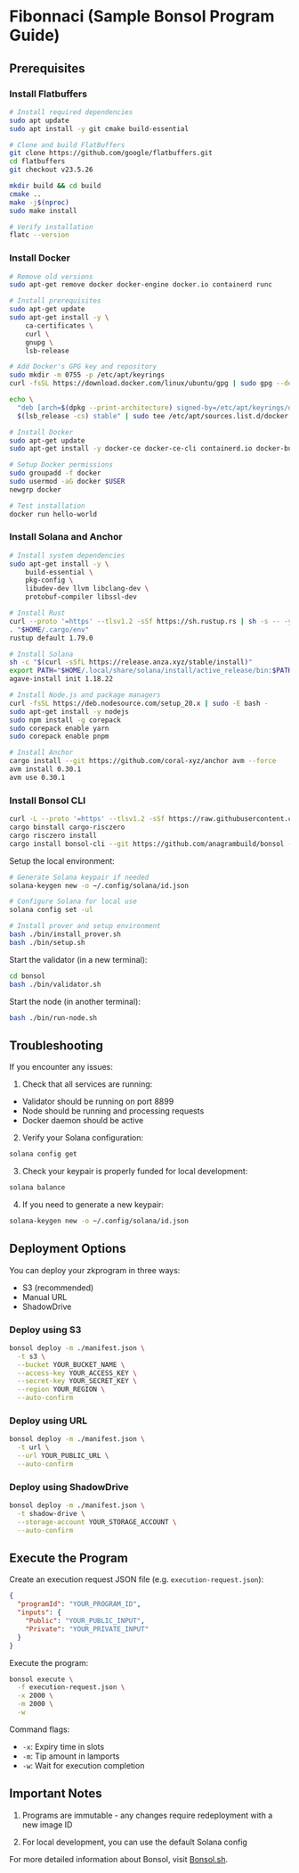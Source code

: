 

# Fibonnaci (Sample Bonsol Program Guide)

## Prerequisites

### Install Flatbuffers
```bash
# Install required dependencies
sudo apt update
sudo apt install -y git cmake build-essential

# Clone and build FlatBuffers
git clone https://github.com/google/flatbuffers.git
cd flatbuffers
git checkout v23.5.26

mkdir build && cd build
cmake ..
make -j$(nproc)
sudo make install

# Verify installation
flatc --version
```

### Install Docker
```bash
# Remove old versions
sudo apt-get remove docker docker-engine docker.io containerd runc

# Install prerequisites
sudo apt-get update
sudo apt-get install -y \
    ca-certificates \
    curl \
    gnupg \
    lsb-release

# Add Docker's GPG key and repository
sudo mkdir -m 0755 -p /etc/apt/keyrings
curl -fsSL https://download.docker.com/linux/ubuntu/gpg | sudo gpg --dearmor -o /etc/apt/keyrings/docker.gpg

echo \
  "deb [arch=$(dpkg --print-architecture) signed-by=/etc/apt/keyrings/docker.gpg] https://download.docker.com/linux/ubuntu \
  $(lsb_release -cs) stable" | sudo tee /etc/apt/sources.list.d/docker.list > /dev/null

# Install Docker
sudo apt-get update
sudo apt-get install -y docker-ce docker-ce-cli containerd.io docker-buildx-plugin docker-compose-plugin

# Setup Docker permissions
sudo groupadd -f docker
sudo usermod -aG docker $USER
newgrp docker

# Test installation
docker run hello-world
```

### Install Solana and Anchor
```bash
# Install system dependencies
sudo apt-get install -y \
    build-essential \
    pkg-config \
    libudev-dev llvm libclang-dev \
    protobuf-compiler libssl-dev

# Install Rust
curl --proto '=https' --tlsv1.2 -sSf https://sh.rustup.rs | sh -s -- -y
. "$HOME/.cargo/env"
rustup default 1.79.0

# Install Solana
sh -c "$(curl -sSfL https://release.anza.xyz/stable/install)"
export PATH="$HOME/.local/share/solana/install/active_release/bin:$PATH"
agave-install init 1.18.22

# Install Node.js and package managers
curl -fsSL https://deb.nodesource.com/setup_20.x | sudo -E bash -
sudo apt-get install -y nodejs
sudo npm install -g corepack
sudo corepack enable yarn
sudo corepack enable pnpm

# Install Anchor
cargo install --git https://github.com/coral-xyz/anchor avm --force
avm install 0.30.1
avm use 0.30.1
```

### Install Bonsol CLI
```bash
curl -L --proto '=https' --tlsv1.2 -sSf https://raw.githubusercontent.com/cargo-bins/cargo-binstall/main/install-from-binstall-release.sh | bash
cargo binstall cargo-risczero
cargo risczero install
cargo install bonsol-cli --git https://github.com/anagrambuild/bonsol --features linux
```


Setup the local environment:
```bash
# Generate Solana keypair if needed
solana-keygen new -o ~/.config/solana/id.json

# Configure Solana for local use
solana config set -ul

# Install prover and setup environment
bash ./bin/install_prover.sh
bash ./bin/setup.sh
```

Start the validator (in a new terminal):
```bash
cd bonsol
bash ./bin/validator.sh
```

Start the node (in another terminal):
```bash
bash ./bin/run-node.sh
```



## Troubleshooting

If you encounter any issues:

1. Check that all services are running:
- Validator should be running on port 8899
- Node should be running and processing requests
- Docker daemon should be active

2. Verify your Solana configuration:
```bash
solana config get
```

3. Check your keypair is properly funded for local development:
```bash
solana balance
```

4. If you need to generate a new keypair:
```bash
solana-keygen new -o ~/.config/solana/id.json
```

## Deployment Options

You can deploy your zkprogram in three ways:
- S3 (recommended)
- Manual URL
- ShadowDrive

### Deploy using S3
```bash
bonsol deploy -m ./manifest.json \
  -t s3 \
  --bucket YOUR_BUCKET_NAME \
  --access-key YOUR_ACCESS_KEY \
  --secret-key YOUR_SECRET_KEY \
  --region YOUR_REGION \
  --auto-confirm
```

### Deploy using URL
```bash
bonsol deploy -m ./manifest.json \
  -t url \
  --url YOUR_PUBLIC_URL \
  --auto-confirm
```

### Deploy using ShadowDrive
```bash
bonsol deploy -m ./manifest.json \
  -t shadow-drive \
  --storage-account YOUR_STORAGE_ACCOUNT \
  --auto-confirm
```

## Execute the Program

Create an execution request JSON file (e.g. `execution-request.json`):
```json
{
  "programId": "YOUR_PROGRAM_ID",
  "inputs": {
    "Public": "YOUR_PUBLIC_INPUT",
    "Private": "YOUR_PRIVATE_INPUT"
  }
}
```

Execute the program:
```bash
bonsol execute \
  -f execution-request.json \
  -x 2000 \
  -m 2000 \
  -w
```

Command flags:
- `-x`: Expiry time in slots
- `-m`: Tip amount in lamports
- `-w`: Wait for execution completion

## Important Notes

1. Programs are immutable - any changes require redeployment with a new image ID

2. For local development, you can use the default Solana config

For more detailed information about Bonsol, visit [Bonsol.sh](https://bonsol.sh).